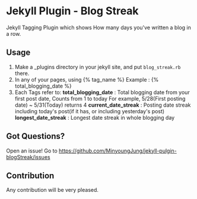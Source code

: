 # Jekyll Plugin - Blog Streak

Jekyll Tagging Plugin which shows How many days you've written a blog in a row.


## Usage
1. Make a _plugins directory in your jekyll site, and put `blog_streak.rb` there.
2. In any of your pages, using {% tag_name %}
Example : {% total_blogging_date %}
3. Each Tags refer to:
**total_blogging_date** : Total blogging date from your first post date, Counts from 1 to today
                         For example, 5/28(First posting date) ~ 5/31(Today) returns 4
**current_date_streak** : Posting date streak including today's post(if it has, or including yesterday's post)
**longest_date_streak** : Longest date streak in whole blogging day

## Got Questions?

Open an issue! Go to https://github.com/MinyoungJung/jekyll-pulgin-blogStreak/issues

## Contribution
Any contribution will be very pleased.

